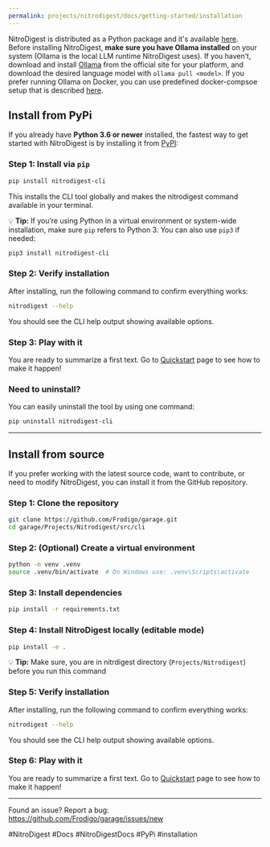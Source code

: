 ```yaml
---
permalink: projects/nitrodigest/docs/getting-started/installation
---
```

NitroDigest is distributed as a Python package and it's available [here](https://pypi.org/project/nitrodigest-cli/). Before installing NitroDigest, **make sure you have Ollama installed** on your system (Ollama is the local LLM runtime NitroDigest uses). If you haven’t, download and install [Ollama](https://ollama.com/download) from the official site for your platform, and download the desired language model with `ollama pull <model>`. If you prefer running Ollama on Docker, you can use predefined docker-compsoe setup that is described [here](Ollama%20setup.md).

## Install from PyPi

If you already have **Python 3.6 or newer** installed, the fastest way to get started with NitroDigest is by installing it from [PyPI](https://pypi.org/project/nitrodigest-cli/):

### Step 1: Install via `pip`

```bash
pip install nitrodigest-cli
```

This installs the CLI tool globally and makes the nitrodigest command available in your terminal.

💡 **Tip:** If you’re using Python in a virtual environment or system-wide installation, make sure `pip` refers to Python 3. You can also use `pip3` if needed:

```bash
pip3 install nitrodigest-cli
```

### Step 2: Verify installation

After installing, run the following command to confirm everything works:

```bash
nitrodigest --help
```

You should see the CLI help output showing available options.

### Step 3: Play with it

You are ready to summarize a first text. Go to [Quickstart](Quickstart.md) page to see how to make it happen!

### Need to uninstall?

You can easily uninstall the tool by using one command:

```bash
pip uninstall nitrodigest-cli
```

---
## Install from source

If you prefer working with the latest source code, want to contribute, or need to modify NitroDigest, you can install it from the GitHub repository.

### Step 1: Clone the repository

```bash
git clone https://github.com/Frodigo/garage.git
cd garage/Projects/Nitrodigest/src/cli
```

### Step 2: (Optional) Create a virtual environment

```bash
python -m venv .venv
source .venv/bin/activate  # On Windows use: .venv\Scripts\activate
```

### Step 3: Install dependencies

```bash
pip install -r requirements.txt
```

### Step 4: Install NitroDigest locally (editable mode)

```bash
pip install -e .
```

💡 **Tip:** Make sure, you are in nitrdigest directory (`Projects/Nitrodigest`) before you run this command

### Step 5: Verify installation

After installing, run the following command to confirm everything works:

```bash
nitrodigest --help
```

You should see the CLI help output showing available options.

### Step 6: Play with it

You are ready to summarize a first text. Go to [Quickstart](Quickstart.md) page to see how to make it happen!

---
Found an issue? Report a bug: <https://github.com/Frodigo/garage/issues/new>

#NitroDigest #Docs #NitroDigestDocs #PyPi #installation

